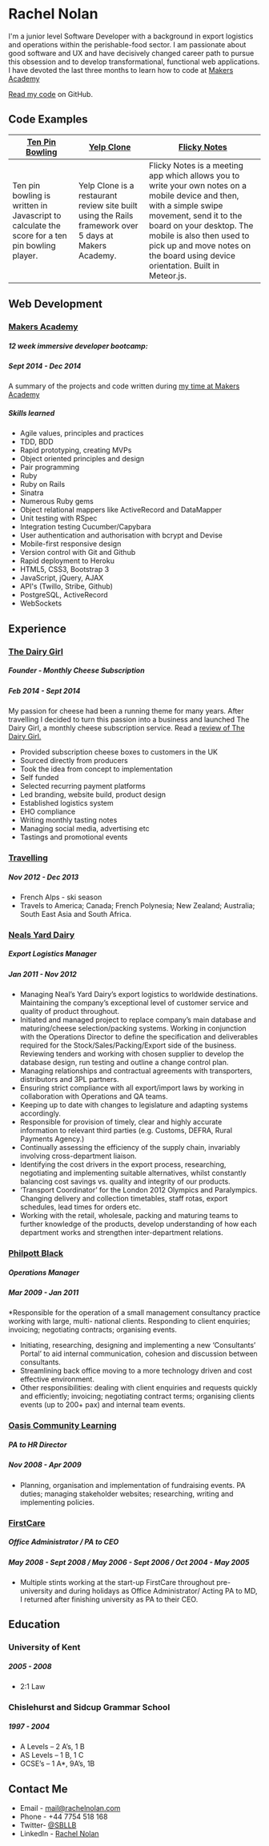 Rachel Nolan
===========
I'm a junior level Software Developer with a background in export logistics and operations within the perishable-food sector. I am passionate about good software and UX and have decisively changed career path to pursue this obsession and to develop transformational, functional web applications. I have devoted the last three months to learn how to code at [Makers Academy](http://www.makersacademy.com/)  

[Read my code](https://github.com/SBLLB) on GitHub.

Code Examples
-------------

| [Ten Pin Bowling](https://github.com/SBLLB/10Pin_Bowling_Scorer) | [Yelp Clone](https://github.com/SBLLB/yelp_clone) | [Flicky Notes](https://github.com/karinnielsen/Final-Project-POSTit) |
| ------------- | ------------ | ---------- |
| Ten pin bowling is written in Javascript to calculate the score for a ten pin bowling player. | Yelp Clone is a restaurant review site built using the Rails framework over 5 days at Makers Academy. | Flicky Notes is a meeting app which allows you to write your own notes on a mobile device and then, with a simple swipe movement, send it to the board on your desktop. The mobile is also then used to pick up and move notes on the board using device orientation. Built in Meteor.js.  |

Web Development
---------------

### [Makers Academy](http://www.makersacademy.com/)
##### 12 week immersive developer bootcamp: 
##### Sept 2014 - Dec 2014

A summary of the projects and code written during [my time at Makers Academy](https://github.com/SBLLB/My_Time_at_Makers_Academy)

##### Skills learned

- Agile values, principles and practices
- TDD, BDD
- Rapid prototyping, creating MVPs
- Object­ oriented principles and design
- Pair programming
- Ruby 
- Ruby on Rails
- Sinatra
- Numerous Ruby gems 
- Object relational mappers like ActiveRecord and DataMapper
- Unit testing with RSpec
- Integration testing Cucumber/Capybara
- User authentication and authorisation with bcrypt and Devise
- Mobile-first responsive design
- Version control with Git and Github
- Rapid deployment to Heroku
- HTML5, CSS3, Bootstrap 3
- JavaScript, jQuery, AJAX
- API's (Twillo, Stribe, Github)
- PostgreSQL, ActiveRecord
- WebSockets


Experience
---------------

### [The Dairy Girl](https://www.thedairygirl.com/)
##### Founder - Monthly Cheese Subscription
##### Feb 2014 - Sept 2014

My passion for cheese had been a running theme for many years. After travelling I decided to turn this passion into a business and launched The Dairy Girl, a monthly cheese subscription service. Read a [review of The Dairy Girl.](http://www.hotandchilli.com/2014/06/the-dairy-girl.html)


* Provided subscription cheese boxes to customers in the UK 
* Sourced directly from producers  
* Took the idea from concept to implementation
* Self funded
* Selected recurring payment platforms
* Led branding, website build, product design
* Established logistics system
* EHO compliance
* Writing monthly tasting notes
* Managing social media, advertising etc
* Tastings and promotional events 


### [Travelling](http://thewrongwayrtw.blogspot.co.uk/)
##### Nov 2012 - Dec 2013 

* French Alps - ski season
* Travels to America; Canada; French Polynesia; New Zealand; Australia; South East Asia and South Africa.

### [Neals Yard Dairy](http://www.nealsyarddairy.co.uk/)
##### Export Logistics Manager 
##### Jan 2011 - Nov 2012

* Managing Neal’s Yard Dairy’s export logistics to worldwide destinations. Maintaining the company’s exceptional level of customer service and quality of product throughout.
* Initiated and managed project to replace company’s main database and maturing/cheese selection/packing systems. Working in conjunction with the Operations Director to define the specification and deliverables required for the Stock/Sales/Packing/Export side of the business. Reviewing tenders and working with chosen supplier to develop the database design, run testing and outline a change control plan.
* Managing relationships and contractual agreements with transporters, distributors and 3PL partners.
* Ensuring strict compliance with all export/import laws by working in collaboration with Operations and
QA teams. 
* Keeping up to date with changes to legislature and adapting systems accordingly.
* Responsible for provision of timely, clear and highly accurate information to relevant third parties (e.g.
Customs, DEFRA, Rural Payments Agency.)
* Continually assessing the efficiency of the supply chain, invariably involving cross-department liaison.
* Identifying the cost drivers in the export process, researching, negotiating and implementing suitable
alternatives, whilst constantly balancing cost savings vs. quality and integrity of our products.
* ‘Transport Coordinator’ for the London 2012 Olympics and Paralympics. Changing delivery and
collection timetables, staff rotas, export schedules, lead times for orders etc.
* Working with the retail, wholesale, packing and maturing teams to further knowledge of the products,
develop understanding of how each department works and strengthen inter-department relations.

### [Philpott Black](http://www.philpottblack.com/)
#####  Operations Manager
#####  Mar 2009 - Jan 2011 

*Responsible for the operation of a small management consultancy practice working with large, multi- national clients. Responding to client enquiries; invoicing; negotiating contracts; organising events.
* Initiating, researching, designing and implementing a new ‘Consultants’ Portal’ to aid internal communication, cohesion and discussion between consultants.
* Streamlining back office moving to a more technology driven and cost effective environment.
* Other responsibilities: dealing with client enquiries and requests quickly and efficiently; invoicing;
negotiating contract terms; organising clients events (up to 200+ pax) and internal team events.



### [Oasis Community Learning](http://www.oasiscommunitylearning.org/)
#####  PA to HR Director
#####  Nov 2008 - Apr 2009 

* Planning, organisation and implementation of fundraising events. PA duties; managing stakeholder websites; researching, writing and implementing policies.

### [FirstCare](http://www.firstcare.eu/)
#####  Office Administrator / PA to CEO
#####  May 2008 - Sept 2008 / May 2006 - Sept 2006 / Oct 2004 - May 2005 

* Multiple stints working at the start-up FirstCare throughout pre-university and during holidays as Office Administrator/ Acting PA to MD, I returned after finishing university as PA to their CEO.


Education
---------------

### University of Kent 
##### 2005 - 2008
* 2:1 Law

### Chislehurst and Sidcup Grammar School 
##### 1997 - 2004
* A Levels – 2 A’s, 1 B 	
* AS Levels – 1 B, 1 C	
* GCSE’s – 1 A*, 9A’s, 1B 

Contact Me
---------------

* Email - [mail@rachelnolan.com](mailto:mail@rachelnolan.com)
* Phone - +44 7754 518 168
* Twitter- [@SBLLB](https://twitter.com/SBLLB)
* LinkedIn - [Rachel Nolan](https://www.linkedin.com/in/rachelnolanuk)


